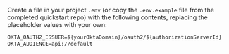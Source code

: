 Create a file in your project `.env` (or copy the `.env.example` file from the completed quickstart repo) with the following contents, replacing the placeholder values with your own:

```txt
OKTA_OAUTH2_ISSUER=${yourOktaDomain}/oauth2/${authorizationServerId}
OKTA_AUDIENCE=api://default
```
